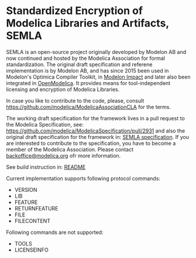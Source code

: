 # Standardized Encryption of Modelica Libraries and Artifacts, SEMLA

SEMLA is an open-source project originally developed by Modelon AB and now continued and hosted by the Modelica Association for formal standardization. The original draft specification and referene implementation is by Modelon AB, and has since 2015 been used in Modelon's Optimica Compiler Toolkit, in [Modelon Impact](https://modelon.com/modelon-impact/) and later also been integrated in [OpenModelica](https://openmodelica.org). It provides means for tool-independent licensing and encryption of Modelica Libraries. 

In case you like to contribute to the code, please, consult https://github.com/modelica/ModelicaAssociationCLA for the terms.

The working draft specification for the framework lives in a pull request to the Modelica Specification, see: https://github.com/modelica/ModelicaSpecification/pull/2931 and also the original draft specification for the framework in: [SEMLA specification](doc/SEMLA.md). If you are interested to contribute to the specification, you have to become a member of the Modelica Association. Please contact backoffice@modelica.org ofr more information. 


See build instruction in: [README](src/README)

Current implementation supports following protocol commands:
  * VERSION
  * LIB
  * FEATURE 
  * RETURNFEATURE 
  * FILE
  * FILECONTENT

Following commands are not supported:
  * TOOLS
  * LICENSEINFO
